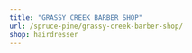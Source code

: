 ```yaml
---
title: "GRASSY CREEK BARBER SHOP"
url: /spruce-pine/grassy-creek-barber-shop/
shop: hairdresser
---
```

